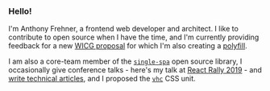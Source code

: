 ### Hello!

I'm Anthony Frehner, a frontend web developer and architect. I like to contribute to open source when I have the time, and I'm currently providing feedback for a new [WICG proposal](https://github.com/WICG/app-history) for which I'm also creating a [polyfill](https://github.com/frehner/appHistory).

I am also a core-team member of the [`single-spa`](https://single-spa.js.org) open source library, I occasionally give conference talks - here's my talk at [React Rally 2019](https://youtu.be/RgqSlRbbvwA) - and [write technical articles](https://dev.to/frehner), and I proposed the [`vhc`](https://github.com/w3c/csswg-drafts/issues/4329) CSS unit. 
